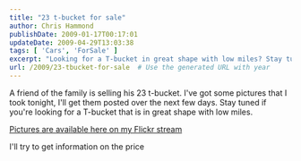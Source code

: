 ```yaml
---
title: "23 t-bucket for sale"
author: Chris Hammond
publishDate: 2009-01-17T00:17:01
updateDate: 2009-04-29T13:03:38
tags: [ 'Cars', 'ForSale' ]
excerpt: "Looking for a T-bucket in great shape with low miles? Stay tuned for pictures and pricing details of this 23 t-bucket being sold by a family friend."
url: /2009/23-tbucket-for-sale  # Use the generated URL with year
---
```

<p>A friend of the family is selling his 23 t-bucket. I've got some pictures that I took tonight, I'll get them posted over the next few days. Stay tuned if you're looking for a T-bucket that is in great shape with low miles.</p> <p><a href="https://www.flickr.com/photos/chammond/sets/72157612937676852/">Pictures are available here on my Flickr stream</a></p> <p>I'll try to get information on the price</p>

